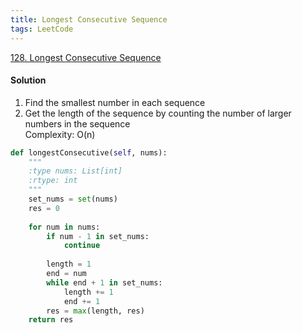 ```yaml
---
title: Longest Consecutive Sequence
tags: LeetCode
---
```


[128. Longest Consecutive Sequence](https://leetcode.com/problems/longest-consecutive-sequence/)

#### Solution
1. Find the smallest number in each sequence  
2. Get the length of the sequence by counting the number of larger numbers in the sequence  
Complexity: O(n)
```python
def longestConsecutive(self, nums):
    """
    :type nums: List[int]
    :rtype: int
    """
    set_nums = set(nums)
    res = 0
    
    for num in nums:
        if num - 1 in set_nums:
            continue
        
        length = 1
        end = num
        while end + 1 in set_nums:
            length += 1
            end += 1
        res = max(length, res)
    return res
```